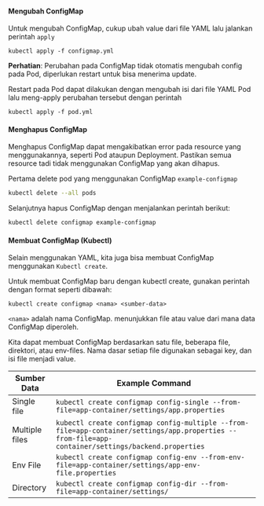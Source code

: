 #### Mengubah ConfigMap

Untuk mengubah ConfigMap, cukup ubah value dari file YAML lalu jalankan perintah `apply`

```{.bash}
kubectl apply -f configmap.yml
```

**Perhatian**: Perubahan pada ConfigMap tidak otomatis mengubah config pada Pod, diperlukan restart untuk bisa menerima update.

Restart pada Pod dapat dilakukan dengan mengubah isi dari file YAML Pod lalu meng-apply perubahan tersebut dengan perintah

```
kubectl apply -f pod.yml
```

#### Menghapus ConfigMap

Menghapus ConfigMap dapat mengakibatkan error pada resource yang menggunakannya, seperti Pod ataupun Deployment. Pastikan semua resource tadi tidak menggunakan ConfigMap yang akan dihapus.

Pertama delete pod yang menggunakan ConfigMap `example-configmap`

```{.bash .copy}
kubectl delete --all pods
```

Selanjutnya hapus ConfigMap dengan menjalankan perintah berikut:

```{.bash .copy}
kubectl delete configmap example-configmap
```

#### Membuat ConfigMap (Kubectl)

Selain menggunakan YAML, kita juga bisa membuat ConfigMap menggunakan `Kubectl create`.

Untuk membuat ConfigMap baru dengan kubectl create, gunakan perintah dengan format seperti dibawah:

```{.bash}
kubectl create configmap <nama> <sumber-data>
```

`<nama>` adalah nama ConfigMap. <sumber-data> menunjukkan file atau value dari mana data ConfigMap diperoleh.

Kita dapat membuat ConfigMap berdasarkan satu file, beberapa file, direktori, atau env-files. Nama dasar setiap file digunakan sebagai key, dan isi file menjadi value.

| Sumber Data    | Example Command                                                                                                                                    |
| -------------- | -------------------------------------------------------------------------------------------------------------------------------------------------- |
| Single file    | `kubectl create configmap config-single --from-file=app-container/settings/app.properties`                                                         |
| Multiple files | `kubectl create configmap config-multiple --from-file=app-container/settings/app.properties --from-file=app-container/settings/backend.properties` |
| Env File       | `kubectl create configmap config-env --from-env-file=app-container/settings/app-env-file.properties`                                               |
| Directory      | `kubectl create configmap config-dir --from-file=app-container/settings/`                                                                          |
